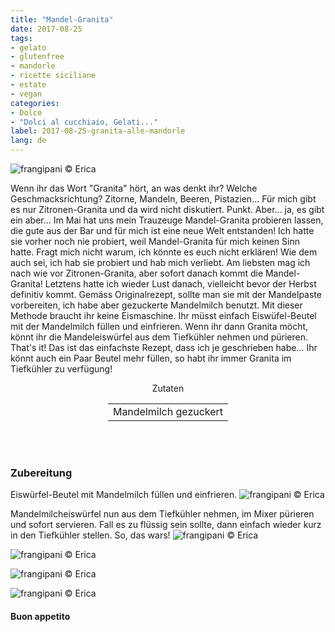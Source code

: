 ```yaml
---
title: "Mandel-Granita"
date: 2017-08-25
tags:
- gelato
- glutenfree
- mandorle
- ricette siciliane
- estate
- vegan
categories:
- Dolce
- "Dolci al cucchiaio, Gelati..."
label: 2017-08-25-granita-alle-mandorle
lang: de 
---
```

![](../2017-08-25-granita-alle-mandorle/header.jpg "frangipani © Erica")

Wenn ihr das Wort "Granita" hört, an was denkt ihr? Welche Geschmacksrichtung? Zitorne, Mandeln, Beeren, Pistazien... Für mich gibt es nur Zitronen-Granita und da wird nicht diskutiert. Punkt. Aber... ja, es gibt ein aber... Im Mai hat uns mein Trauzeuge Mandel-Granita probieren lassen, die gute aus der Bar und für mich ist eine neue Welt entstanden! Ich hatte sie vorher noch nie probiert, weil Mandel-Granita für mich keinen Sinn hatte. Fragt mich nicht warum, ich könnte es euch nicht erklären! Wie dem auch sei, ich hab sie probiert und hab mich verliebt. Am liebsten mag ich nach wie vor Zitronen-Granita, aber sofort danach kommt die Mandel-Granita! Letztens hatte ich wieder Lust danach, vielleicht bevor der Herbst definitiv kommt. Gemäss Originalrezept, sollte man sie mit der Mandelpaste vorbereiten, ich habe aber gezuckerte Mandelmilch benutzt. Mit dieser Methode braucht ihr keine Eismaschine. Ihr müsst einfach Eiswüfel-Beutel mit der Mandelmilch füllen und einfrieren. Wenn ihr dann Granita möcht, könnt ihr die Mandeleiswürfel aus dem Tiefkühler nehmen und pürieren. That's it! Das ist das einfachste Rezept, dass ich je geschrieben habe... Ihr könnt auch ein Paar Beutel mehr füllen, so habt ihr immer Granita im Tiefkühler zu verfügung!

<div id="wrapper" style="text-align: center">
  <div id="yourdiv" style="display: inline-block;">
    <div class="ingredients">
      <div class="ingredients-title">Zutaten</div>
      <table>
        <tbody>
          </tr>
          <tr>
            <td>Mandelmilch gezuckert</td>
          </tr>
        </tbody>
      </table>
      <br></br>
    </div>
  </div>
</div>


<h3>
  <font color="grey">
    <i class="fa-solid fa-gears"></i>
  </font> Zubereitung
</h3>

Eiswürfel-Beutel mit Mandelmilch füllen und einfrieren.
![](../2017-08-25-granita-alle-mandorle/ghiaccio.jpg "frangipani © Erica")

Mandelmilcheiswürfel nun aus dem Tiefkühler nehmen, im Mixer pürieren und sofort servieren. Fall es zu flüssig sein sollte, dann einfach wieder kurz in den Tiefkühler stellen. So, das wars!
![](../2017-08-25-granita-alle-mandorle/risultato1.jpg "frangipani © Erica")

![](../2017-08-25-granita-alle-mandorle/risultato2.jpg "frangipani © Erica")

![](../2017-08-25-granita-alle-mandorle/risultato3.jpg "frangipani © Erica")

![](../2017-08-25-granita-alle-mandorle/risultato4.jpg "frangipani © Erica")

<h4>Buon appetito
  <font color="red">
    <i class="fa-regular fa-face-smile"></i>
  </font>
</h4>